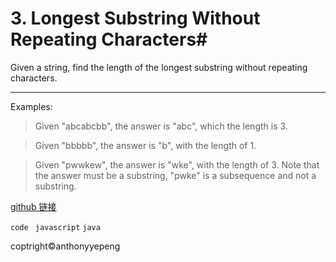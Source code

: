 # 3. Longest Substring Without Repeating Characters#

Given a string, find the length of the longest substring without repeating characters.


***
Examples:

>Given "abcabcbb", the answer is "abc", which the length is 3.

>Given "bbbbb", the answer is "b", with the length of 1.

>Given "pwwkew", the answer is "wke", with the length of 3. Note that the answer must be a substring, "pwke" is a subsequence and not a substring.

<a href="https://github.com/anthonyyepeng/leetcode/twoSum">github 链接</a>


`code `
`javascript`
`java`

coptright&copy;anthonyyepeng
